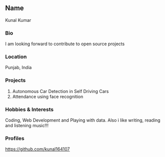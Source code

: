 ## Name
Kunal Kumar

### Bio
I am looking forward to contribute to open source projects

### Location
Punjab, India

### Projects
1) Autonomous Car Detection in Self Driving Cars
2) Attendance using face recognition

### Hobbies & Interests
Coding, Web Development and Playing with data. Also i like writing, reading and listening music!!!


### Profiles
https://github.com/kunal164107

  
<!-- Don't edit the below 2 lines -->
[twitter-img]: https://i.imgur.com/wWzX9uB.png
[github-img]: https://i.imgur.com/9I6NRUm.png
